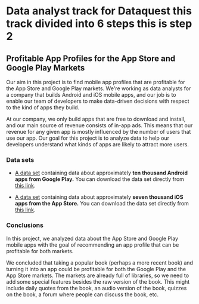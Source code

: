 
# Data analyst track for **Dataquest** this track divided into 6 steps this is step 2

## Profitable App Profiles for the App Store and Google Play Markets

Our aim in this project is to find mobile app profiles that are profitable for the App Store and Google Play markets.
We're working as data analysts for a company that builds Android and iOS mobile apps, and our job is to enable our team of developers 
to make data-driven decisions with respect to the kind of apps they build. 

At our company, we only build apps that are free to download and install, 
and our main source of revenue consists of in-app ads. This means that our revenue for any given app is mostly 
influenced by the number of users that use our app. Our goal for this project is to analyze data to help our developers understand 
what kinds of apps are likely to attract more users.


### Data sets

- [A data set](https://www.kaggle.com/lava18/google-play-store-apps) containing data about approximately **ten thousand Android apps from Google Play.** You can download the data set directly from [this link](https://dq-content.s3.amazonaws.com/350/googleplaystore.csv).

- [A data set](https://www.kaggle.com/ramamet4/app-store-apple-data-set-10k-apps) containing data about approximately **seven thousand iOS apps from the App Store.** You can download the data set directly from [this link](https://dq-content.s3.amazonaws.com/350/AppleStore.csv).



### Conclusions

In this project, we analyzed data about the App Store and Google Play mobile apps with the goal of recommending an app profile
 that can be profitable for both markets.

We concluded that taking a popular book (perhaps a more recent book) and turning it into an app could be profitable
for both the Google Play and the App Store markets. The markets are already full of libraries, so we need to add some special 
features besides the raw version of the book. This might include daily quotes from the book, an audio version of the book, quizzes on the book, 
a forum where people can discuss the book, etc.

